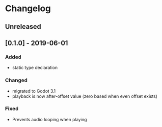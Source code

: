 # Changelog

## Unreleased

## [0.1.0] - 2019-06-01
### Added
- static type declaration

### Changed
- migrated to Godot 3.1
- playback is now after-offset value (zero based when even offset exists)

### Fixed
- Prevents audio looping when playing